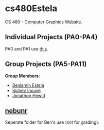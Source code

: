 # cs480Estela

CS 480 - Computer Graphics [Website](https://www.cse.unr.edu/~fredh/class/480/480-F2019.php).

## Individual Projects (PA0-PA4) 
PA0 and PA1 use [this](https://github.com/HPC-Vis/computer-graphics).

## Group Projects (PA5-PA11)
**Group Members:**
- [Benjamin Estela](https://github.com/nebunr)
- [Sidney Inouye](https://github.com/sinouye)
- [Jonathon Hewitt](https://github.com/zotlann)

## [nebunr](https://github.com/nebunr/cs480Estela/nebunr)
Seperate folder for Ben's use (not for grading).
